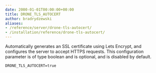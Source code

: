 ```yaml
---
date: 2000-01-01T00:00:00+00:00
title: DRONE_TLS_AUTOCERT
author: bradrydzewski
aliases:
- /reference/server/drone-tls-autocert/
- /installation/reference/drone-tls-autocert/
---
```


Automatically generates an SSL certificate using Lets Encrypt, and configures the server to accept HTTPS requests. This configuration parameter is of type boolean and is optional, and is disabled by default.

```
DRONE_TLS_AUTOCERT=true
```
